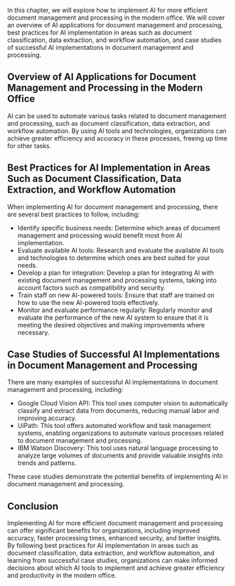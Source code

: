 

In this chapter, we will explore how to implement AI for more efficient document management and processing in the modern office. We will cover an overview of AI applications for document management and processing, best practices for AI implementation in areas such as document classification, data extraction, and workflow automation, and case studies of successful AI implementations in document management and processing.

Overview of AI Applications for Document Management and Processing in the Modern Office
---------------------------------------------------------------------------------------

AI can be used to automate various tasks related to document management and processing, such as document classification, data extraction, and workflow automation. By using AI tools and technologies, organizations can achieve greater efficiency and accuracy in these processes, freeing up time for other tasks.

Best Practices for AI Implementation in Areas Such as Document Classification, Data Extraction, and Workflow Automation
-----------------------------------------------------------------------------------------------------------------------

When implementing AI for document management and processing, there are several best practices to follow, including:

* Identify specific business needs: Determine which areas of document management and processing would benefit most from AI implementation.
* Evaluate available AI tools: Research and evaluate the available AI tools and technologies to determine which ones are best suited for your needs.
* Develop a plan for integration: Develop a plan for integrating AI with existing document management and processing systems, taking into account factors such as compatibility and security.
* Train staff on new AI-powered tools: Ensure that staff are trained on how to use the new AI-powered tools effectively.
* Monitor and evaluate performance regularly: Regularly monitor and evaluate the performance of the new AI system to ensure that it is meeting the desired objectives and making improvements where necessary.

Case Studies of Successful AI Implementations in Document Management and Processing
-----------------------------------------------------------------------------------

There are many examples of successful AI implementations in document management and processing, including:

* Google Cloud Vision API: This tool uses computer vision to automatically classify and extract data from documents, reducing manual labor and improving accuracy.
* UiPath: This tool offers automated workflow and task management systems, enabling organizations to automate various processes related to document management and processing.
* IBM Watson Discovery: This tool uses natural language processing to analyze large volumes of documents and provide valuable insights into trends and patterns.

These case studies demonstrate the potential benefits of implementing AI in document management and processing.

Conclusion
----------

Implementing AI for more efficient document management and processing can offer significant benefits for organizations, including improved accuracy, faster processing times, enhanced security, and better insights. By following best practices for AI implementation in areas such as document classification, data extraction, and workflow automation, and learning from successful case studies, organizations can make informed decisions about which AI tools to implement and achieve greater efficiency and productivity in the modern office.
